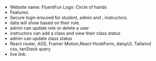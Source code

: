- Website name: FluentFun Logo: Circle of hands
- Features:
- Secure login ensured for student, admin and , instructors.
- data will show based on their role.
- admin can update role or delete a user
- instructors can add a class and view their class status
- admin can update class status
- React router, AOS, Framer Motion,React HookForm, daisyUI, Tailwind css, tanStack query
- live link:
